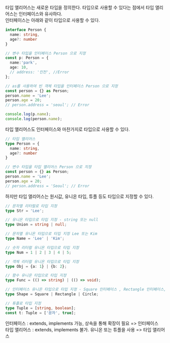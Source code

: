 타입 앨리어스는 새로운 타입을 정의한다. 타입으로 사용할 수 있다는 점에서 타입 앨리어스는 인터페이스와 유사하다.  
인터페이스는 아래와 같이 타입으로 사용할 수 있다.
```typescript
interface Person {
  name: string,
  age?: number
}

// 변수 타입을 인터페이스 Person 으로 지정
const p: Person = {
  name:'park',
  age: 10,
  // address: '인천', //Error
};

// as를 사용하여 빈 객체 타입을 인터페이스 Person 으로 지정
const person = {} as Person;
person.name = 'Lee';
person.age = 20;
// person.address = 'seoul'; // Error

console.log(p.name);
console.log(person.name);
```

타입 앨리어스도 인터페이스와 마찬가지로 타입으로 사용할 수 있다.

```typescript
// 타입 앨리어스
type Person = {
  name: string,
  age?: number
}

// 변수 타입을 타입 앨리어스 Person 으로 지정
const person = {} as Person;
person.name = 'Lee';
person.age = 20;
// person.address = 'Seoul'; // Error
```

하지만 타입 앨리어스는 원시값, 유니온 타입, 튜플 등도 타입으로 지정할 수 있다.

```typescript
// 문자열 리터럴로 타입 지정
type Str = 'Lee';

// 유니온 타입으로 타입 지정 - string 또는 null
type Union = string | null;

// 문자열 유니온 타입으로 타입 지정 Lee 또는 Kim
type Name = 'Lee' | 'Kim';

// 숫자 리터럴 유니온 타입으로 타입 지정
type Num = 1 | 2 | 3 | 4 | 5;

// 객체 리터럴 유니온 타입으로 타입 지정
type Obj = {a: 1} | {b: 2};

// 함수 유니온 타입으로 타입 지정
type Func = (() => string) | (() => void);

// 인터페이스 유니온 타입으로 타입 지정 - Square 인터페이스 , Rectangle 인터페이스, Circle 인터페이스만 가능
type Shape = Square | Rectangle | Circle;

// 튜플로 타입 지정
type Tuple = [string, boolean];
const t: Tuple = ['문자', true]; 
```

인터페이스 : extends, implements 가능, 상속을 통해 확장이 필요 => 인터페이스  
타입 앨리어스 : extends, implements 불가. 유니온 또는 튜플을 사용 => 타입 앨리어스